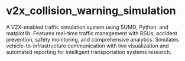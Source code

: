 # v2x_collision_warning_simulation
A V2X-enabled traffic simulation system using SUMO, Python, and matplotlib. Features real-time traffic management with RSUs, accident prevention, safety monitoring, and comprehensive analytics. Simulates vehicle-to-infrastructure communication with live visualization and automated reporting for intelligent transportation systems research.
